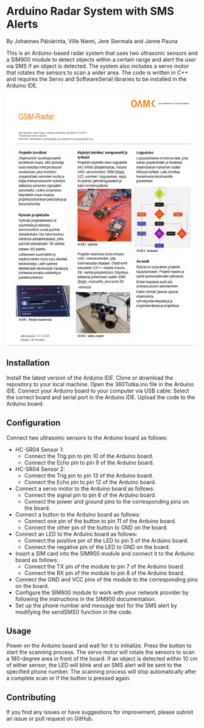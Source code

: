 # Arduino Radar System with SMS Alerts
By Johannes Päivärinta, Ville Niemi, Jere Siermala and Janne Pauna

This is an Arduino-based radar system that uses two ultrasonic sensors and a SIM900 module to 
detect objects within a certain range and alert the user via SMS if an object 
is detected. The system also includes a servo motor that rotates the sensors to 
scan a wider area. The code is written in C++ and requires the Servo and 
SoftwareSerial libraries to be installed in the Arduino IDE.

<img src="radarposteri.png">

## Installation
Install the latest version of the Arduino IDE.
Clone or download the repository to your local machine.
Open the 360Tutka.ino file in the Arduino IDE.
Connect your Arduino board to your computer via USB cable.
Select the correct board and serial port in the Arduino IDE.
Upload the code to the Arduino board.

## Configuration
Connect two ultrasonic sensors to the Arduino board as follows:
* HC-SR04 Sensor 1:
  * Connect the Trig pin to pin 10 of the Arduino board.
  * Connect the Echo pin to pin 9 of the Arduino board.
* HC-SR04 Sensor 2:
  * Connect the Trig pin to pin 13 of the Arduino board.
  * Connect the Echo pin to pin 12 of the Arduino board.
* Connect a servo motor to the Arduino board as follows:
  * Connect the signal pin to pin 6 of the Arduino board.
  * Connect the power and ground pins to the corresponding pins on the board.
* Connect a button to the Arduino board as follows:
  * Connect one pin of the button to pin 11 of the Arduino board.
  * Connect the other pin of the button to GND on the board.
* Connect an LED to the Arduino board as follows:
  * Connect the positive pin of the LED to pin 5 of the Arduino board.
  * Connect the negative pin of the LED to GND on the board.
* Insert a SIM card into the SIM900 module and connect it to the Arduino board as follows:
  * Connect the TX pin of the module to pin 7 of the Arduino board.
  * Connect the RX pin of the module to pin 8 of the Arduino board.
* Connect the GND and VCC pins of the module to the corresponding pins on the board.
* Configure the SIM900 module to work with your network provider by following the instructions in the SIM900 documentation.
* Set up the phone number and message text for the SMS alert by modifying the sendSMS() function in the code.

## Usage
Power on the Arduino board and wait for it to 
initialize. Press the button to start the scanning process.
The servo motor will rotate the sensors to 
scan a 180-degree area in front of the board.
If an object is detected within 10 cm of either 
sensor, the LED will blink and an SMS alert will
be sent to the specified phone number. The scanning 
process will stop automatically after a complete scan or 
if the button is pressed again.

## Contributing
If you find any issues or have suggestions for improvement, please submit an issue or pull request on GitHub.
